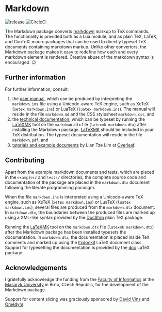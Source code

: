 Markdown
========
[![release](https://img.shields.io/github/release/witiko/markdown.svg)][release]
[![CircleCI](https://circleci.com/gh/Witiko/markdown/tree/master.svg?style=shield)][CircleCI]

 [CircleCI]: https://circleci.com/gh/Witiko/markdown/tree/master "CircleCI"
 [release]:  https://github.com/Witiko/markdown/releases/latest  "Releases · Witiko/markdown"

The Markdown package converts [markdown][] markup to TeX commands. The
functionality is provided both as a Lua module, and as plain TeX, LaTeX, and
ConTeXt macro packages that can be used to directly typeset TeX documents
containing markdown markup. Unlike other convertors, the Markdown package
makes it easy to redefine how each and every markdown element is rendered.
Creative abuse of the markdown syntax is encouraged. 😉

 [markdown]: https://daringfireball.net/projects/markdown/basics/ "Daring Fireball: Markdown Basics"

Further information
-------------------
For further information, consult:

1. the [user manual][manual], which can be produced by interpreting the
   `markdown.ins` file using a Unicode-aware TeX engine, such as XeTeX
   (`xetex markdown.ins`) or LuaTeX (`luatex markdown.ins`). The manual will
   reside in the file `markdown.md` and the CSS stylesheet `markdown.css`, and
2. the [technical documentation][techdoc], which can be typeset by running the
   [LaTeXMK][] tool on the `markdown.dtx` file
   (`latexmk markdown.dtx`) after installing the Markdown package.
   [LaTeXMK][] should be included in your TeX distribution. The typeset
   documentation will reside in the file `markdown.pdf`, and
3. [tutorials and example documents][tutor] by Lian Tze Lim at [Overleaf][].

 [techdoc]:  http://mirrors.ctan.org/macros/generic/markdown/markdown.pdf  "A Markdown Interpreter for TeX"
 [manual]:   http://mirrors.ctan.org/macros/generic/markdown/markdown.html "Markdown Package User Manual"
 [tutor]:    https://www.overleaf.com/blog?search=Markdown                 "Blog - News and Articles from Overleaf"
 [overleaf]: https://www.overleaf.com/                                     "Overleaf: Real-time Collaborative Writing and Publishing Tools with Integrated PDF Preview"

Contributing
------------
Apart from the example markdown documents and tests, which are placed in the
`examples/` and `tests/` directories, the complete source code and
documentation of the package are placed in the `markdown.dtx` document
following the literate programming paradigm.

When the file `markdown.ins` is interpreted using a Unicode-aware TeX engine,
such as XeTeX (`xetex markdown.ins`) or LuaTeX (`luatex markdown.ins`), several
files are produced from the `markdown.dtx` document. In `markdown.dtx`, the
boundaries between the produced files are marked up using a XML-like syntax
provided by the [DocStrip][] plain TeX package.

Running the [LaTeXMK][] tool on the `markdown.dtx` file
(`latexmk markdown.dtx`) after the Markdown package has been installed typesets
the documentation. In `markdown.dtx`, the documentation is placed inside TeX
comments and marked up using the [ltxdockit][] LaTeX document class. Support
for typesetting the documentation is provided by the [doc][] LaTeX package.

 [DocStrip]:  https://ctan.org/pkg/docstrip  "docstrip – Remove comments from file"
 [LaTeXMK]:   https://ctan.org/pkg/latexmk   "latexmk – Fully automated LaTeX document generation"
 [ltxdockit]: https://ctan.org/pkg/ltxdockit "ltxdockit – Documentation support"
 [doc]:       https://ctan.org/pkg/doc       "doc – Format LaTeX documentation"

Acknowledgements
----------------
I gratefully acknowledge the funding from the [Faculty of Informatics][fimu]
at the [Masaryk University][mu] in Brno, Czech Republic, for the development of
the Markdown package.

Support for content slicing was graciously sponsored by [David Vins][dvins]
and [Omedym][].

 [fimu]:   https://www.fi.muni.cz/index.html.en "Faculty of Informatics, Masaryk University"
 [mu]:     https://www.muni.cz/en               "Masaryk University"
 [dvins]:  https://github.com/dvins             "David Vins"
 [Omedym]: https://www.omedym.com/              "Omedym"
